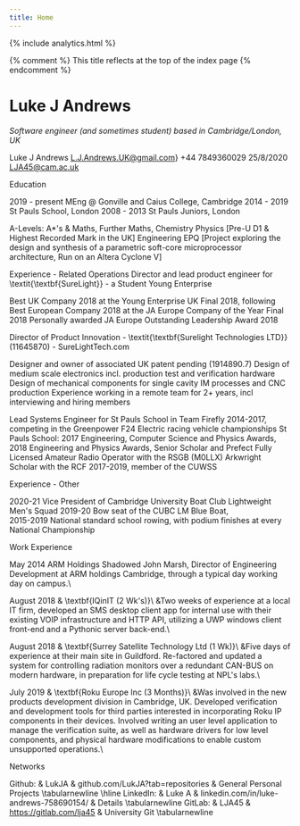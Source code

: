 ```yaml
---
title: Home 
---
```


{% include analytics.html %}

<link rel="shortcut icon" type="image/x-icon" href="favicon.ico">


{% comment %} 
    This title reflects at the top of the index page
{% endcomment %}
# Luke J Andrews

_Software engineer (and sometimes student) based in Cambridge/London, UK_ <br>

Luke J Andrews
L.J.Andrews.UK@gmail.com}
+44 7849360029
25/8/2020
LJA45@cam.ac.uk

Education

2019 - present MEng @ Gonville and Caius College, Cambridge
2014 - 2019 St Pauls School, London
2008 - 2013 St Pauls Juniors, London

A-Levels:
A*'s & Maths, Further Maths, Chemistry 
Physics [Pre-U D1 \& Highest Recorded Mark in the UK] 
Engineering EPQ [Project exploring the design and synthesis of a parametric soft-core microprocessor architecture, Run on an Altera Cyclone V]  


Experience - Related
Operations Director and lead product engineer for \textit{\textbf{SureLight}} - a Student Young Enterprise


Best UK Company 2018 at the Young Enterprise UK Final 2018, following
Best European Company 2018 at the JA Europe Company of the Year Final 2018
Personally awarded JA Europe Outstanding Leadership Award 2018


Director of Product Innovation - \textit{\textbf{Surelight Technologies LTD}} (11645870) - SureLightTech.com

Designer and owner of associated UK patent pending (1914890.7)
Design of medium scale electronics incl. production test and verification hardware
Design of mechanical components for single cavity IM processes and CNC production
Experience working in a remote team for 2+ years, incl interviewing and hiring members

Lead Systems Engineer for St Pauls School in Team Firefly 2014-2017, competing in the Greenpower F24 Electric racing vehicle championships
St Pauls School: 2017 Engineering, Computer Science and Physics Awards, 2018 Engineering and Physics Awards, Senior Scholar and Prefect
Fully Licensed Amateur Radio Operator with the RSGB (M0LLX)
Arkwright Scholar with the RCF 2017-2019, member of the CUWSS

Experience - Other

2020-21 Vice President of Cambridge University Boat Club Lightweight Men's Squad
2019-20 Bow seat of the CUBC LM Blue Boat,  
2015-2019 National standard school rowing, with podium finishes at every National Championship

Work Experience

May 2014 ARM Holdings
Shadowed John Marsh, Director of Engineering Development at ARM holdings Cambridge, through a typical day working day on campus.\\
  
 August 2018 & \textbf{IQinIT (2 Wk's)}\\
  &Two weeks of experience at a local IT firm, developed an SMS desktop client app for internal use with their existing VOIP infrastructure and HTTP API, utilizing a UWP windows client front-end and a Pythonic server back-end.\\
  
  August 2018 & \textbf{Surrey Satellite Technology Ltd (1 Wk)}\\
  &Five days of experience at their main site in Guildford. Re-factored and updated a system for controlling radiation monitors over a redundant CAN-BUS on modern hardware, in preparation for life cycle testing at NPL's labs.\\
  
  July 2019 & \textbf{Roku Europe Inc (3 Months)}\\
  &Was involved in the new products development division in Cambridge, UK. Developed verification and development tools for third parties interested in incorporating Roku IP components in their devices. Involved writing an user level application to manage the verification suite, as well as hardware drivers for low level components, and physical hardware modifications to enable custom unsupported operations.\\

Networks

Github: & LukJA & github.com/LukJA?tab=repositories & General Personal Projects \tabularnewline \hline
LinkedIn: & Luke A & linkedin.com/in/luke-andrews-758690154/ & Details \tabularnewline
GitLab: & LJA45 & https://gitlab.com/lja45 & University Git \tabularnewline


